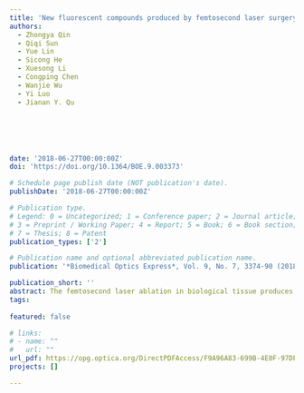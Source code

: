 ```yaml
---
title: 'New fluorescent compounds produced by femtosecond laser surgery in biological tissues: the mechanisms'
authors:
  - Zhongya Qin
  - Qiqi Sun
  - Yue Lin
  - Sicong He
  - Xuesong Li
  - Congping Chen
  - Wanjie Wu
  - Yi Luo
  - Jianan Y. Qu






date: '2018-06-27T00:00:00Z'
doi: 'https://doi.org/10.1364/BOE.9.003373'

# Schedule page publish date (NOT publication's date).
publishDate: '2018-06-27T00:00:00Z'

# Publication type.
# Legend: 0 = Uncategorized; 1 = Conference paper; 2 = Journal article;
# 3 = Preprint / Working Paper; 4 = Report; 5 = Book; 6 = Book section;
# 7 = Thesis; 8 = Patent
publication_types: ['2']

# Publication name and optional abbreviated publication name.
publication: '*Biomedical Optics Express*, Vol. 9, No. 7, 3374-90 (2018)'

publication_short: ''
abstract: The femtosecond laser ablation in biological tissue produces highly fluorescent compounds that are of great significance for intrinsically labelling ablated tissue in vivo and achieving imaging-guided laser microsurgery. In this study, we analyzed the molecular structures of femtosecond laser-ablated tissues using Raman spectroscopy and transmission electron microscopy. The results showed that though laser ablation caused carbonization, no highly fluorescent nanostructures were found in the ablated tissues. Further, we found that the fluorescence properties of the newly formed compounds were spatially heterogeneous across the ablation site and the dominant fluorescent signals exhibited close similarity to the tissue directly heated at a temperature of 200 °C. The findings of our study indicated that the new fluorescent compounds were produced via the laser heating effect and their formation mechanism likely originated from the Maillard reaction, a chemical reaction between amino acids and reducing sugars in tissue.
tags:
  
featured: false

# links:
# - name: ""
#   url: ""
url_pdf: https://opg.optica.org/DirectPDFAccess/F9A96A83-699B-4E0F-97DFC535D29917E5_394854/boe-9-7-3373.pdf?da=1&id=394854&seq=0&mobile=no
projects: []

---
```





